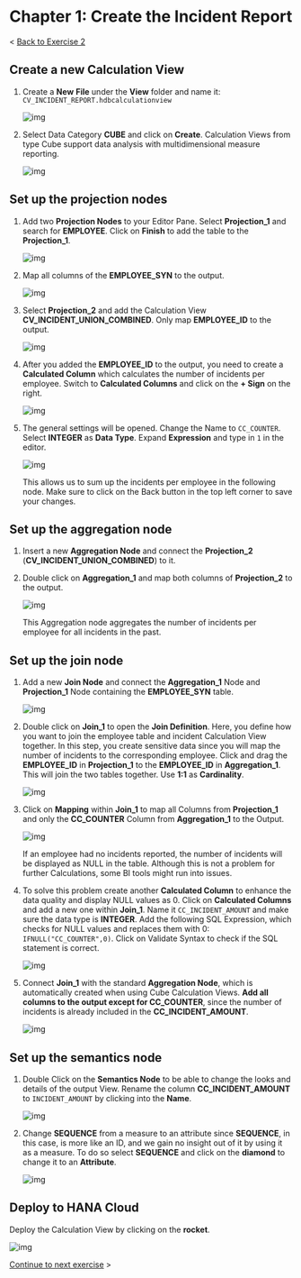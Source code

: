 # Chapter 1: Create the Incident Report

< [Back to Exercise 2](./README.md)

## Create a new Calculation View

1. Create a **New** **File** under the **View** folder and name it: ``CV_INCIDENT_REPORT.hdbcalculationview`` 

   ![img](./Images/Exercise2_021.png)
    
2. Select Data Category **CUBE** and click on **Create**. Calculation Views from type Cube support data analysis with multidimensional measure reporting. 
    
   ![img](./Images/Exercise2_022.png)
   
## Set up the projection nodes
    
1. Add two **Projection Nodes** to your Editor Pane. Select **Projection_1** and search for **EMPLOYEE**. Click on **Finish** to add the table to the **Projection_1**.
    
   ![img](./Images/Exercise2_023.png)
    
2. Map all columns of the **EMPLOYEE_SYN** to the output.

   ![img](./Images/Exercise2_024.png)
    
3. Select **Projection_2** and add the Calculation View **CV_INCIDENT_UNION_COMBINED**. Only map **EMPLOYEE_ID** to the output. 
    
   ![img](./Images/Exercise2_025.png)

4. After you added the **EMPLOYEE_ID** to the output, you need to create a **Calculated Column** which calculates the number of incidents per employee. Switch to **Calculated Columns** and click on the **+ Sign** on the right. 
    
   ![img](./Images/Exercise2_026.png)
    
5. The general settings will be opened. Change the Name to ``CC_COUNTER``. Select **INTEGER** as **Data Type**. Expand **Expression** and type in ``1`` in the editor.
    
   ![img](./Images/Exercise2_027.png)
    
    This allows us to sum up the incidents per employee in the following node. Make sure to click on the Back button in the top left corner to save your changes. 

## Set up the aggregation node

1. Insert a new **Aggregation Node** and connect the **Projection_2** (**CV_INCIDENT_UNION_COMBINED**) to it. 
    
2. Double click on **Aggregation_1** and map both columns of **Projection_2** to the output. 
    
   ![img](./Images/Exercise2_028.png)
    
   This Aggregation node aggregates the number of incidents per employee for all incidents in the past. 

## Set up the join node

1. Add a new **Join Node** and connect the **Aggregation_1** Node and **Projection_1** Node containing the **EMPLOYEE_SYN** table.
    
   ![img](./Images/Exercise2_029.png)
    
2. Double click on **Join_1** to open the **Join Definition**. Here, you define how you want to join the employee table and incident Calculation View together. In this step, you create sensitive data since you will map the number of incidents to the corresponding employee. Click and drag the **EMPLOYEE_ID** in **Projection_1** to the **EMPLOYEE_ID** in **Aggregation_1**. This will join the two tables together. Use **1:1** as **Cardinality**. 
    
   ![img](./Images/Exercise2_030.png)
     
3. Click on **Mapping** within **Join_1** to map all Columns from **Projection_1** and only the **CC_COUNTER** Column from **Aggregation_1** to the Output. 
    
   ![img](./Images/Exercise2_031.png)

   If an employee had no incidents reported, the number of incidents will be displayed as NULL in the table. Although this is not a problem for further Calculations, some BI tools might run into issues. 

4. To solve this problem create another **Calculated Column** to enhance the data quality and display NULL values as 0. Click on **Calculated Columns** and add a new one within **Join_1**. Name it ``CC_INCIDENT_AMOUNT`` and make sure the data type is **INTEGER**. Add the following SQL Expression, which checks for NULL values and replaces them with 0: ``IFNULL("CC_COUNTER",0)``. Click on Validate Syntax to check if the SQL statement is correct.

   ![img](./Images/Exercise2_032.png)
 
5. Connect **Join_1** with the standard **Aggregation Node**, which is automatically created when using Cube Calculation Views. **Add all columns to the output except for CC_COUNTER**, since the number of incidents is already included in the **CC_INCIDENT_AMOUNT**.

   ![img](./Images/Exercise2_033.png)

## Set up the semantics node

1. Double Click on the **Semantics Node** to be able to change the looks and details of the output View. Rename the column **CC_INCIDENT_AMOUNT** to ``INCIDENT_AMOUNT`` by clicking into the **Name**.

   ![img](./Images/Exercise2_034.png)
    
2. Change **SEQUENCE** from a measure to an attribute since **SEQUENCE**, in this case, is more like an ID, and we gain no insight out of it by using it as a measure. To do so select **SEQUENCE** and click on the **diamond** to change it to an **Attribute**.

   ![img](./Images/Exercise2_035.png)
    
## Deploy to HANA Cloud

Deploy the Calculation View by clicking on the **rocket**.
   
![img](./Images/Exercise2_036.png)

[Continue to next exercise](../Exercise3/README.md) >

